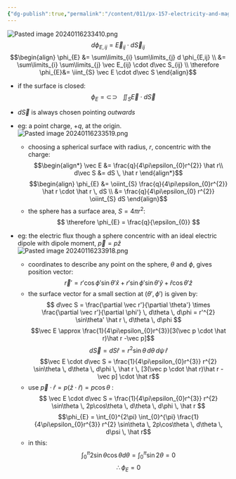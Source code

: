 ```yaml
---
{"dg-publish":true,"permalink":"/content/011/px-157-electricity-and-magnetism/px-157-b-electric-fields/i-field/px-157-b4b-electric-flux-from-an-arbitrary-surface/","created":"2024-10-01T18:27:10.065+01:00","updated":"2024-11-26T20:07:19.824+00:00"}
---
```


![Pasted image 20240116233410.png](/img/user/pics/Pasted%20image%2020240116233410.png)
$$
d\phi_{E,ij} = \vec E_{ij} \cdot d\vec S_{ij}
$$
$$\begin{align}
\phi_{E} &= \sum\limits_{i} \sum\limits_{j} d \phi_{E,ij} \\
&= \sum\limits_{i} \sum\limits_{j} \vec E_{ij} \cdot d\vec S_{ij} \\
\therefore \phi_{E}&= \iint_{S} \vec E \cdot d\vec S
\end{align}$$
- if the surface is closed:
$$
  \newcommand{\oiint}{\subset\!\supset \!\!\!\!\!\!\!\!\!\!\iint} \phi_{E} = \oiint_{S} \vec E \cdot d\vec S$$
- $d\vec S$ is always chosen pointing *outwards*

- eg: a point charge, $+q$, at the origin. 
	![Pasted image 20240116233519.png](/img/user/pics/Pasted%20image%2020240116233519.png)
	- choosing a spherical surface with radius, $r$, concentric with the charge:
$$\begin{align*}
	\vec E &= \frac{q}{4\pi\epsilon_{0}r^{2}} \hat r\\
	d\vec S &= dS \, \hat r
	\end{align*}$$
	$$\begin{align}
	\phi_{E} &= \oiint_{S}  \frac{q}{4\pi\epsilon_{0}r^{2}} \hat r \cdot \hat r \, dS \\
	&= \frac{q}{4\pi\epsilon_{0} r^{2}} \oiint_{S} dS
	\end{align}$$
	- the sphere has a surface area, $S= 4\pi r^{2}$:
$$
\therefore \phi_{E} = \frac{q}{\epsilon_{0}}
$$
- eg: the electric flux though a sphere concentric with an ideal electric dipole with dipole moment, $\vec p = p \hat z$
	![Pasted image 20240116233918.png](/img/user/pics/Pasted%20image%2020240116233918.png)
	- coordinates to describe any point on the sphere, $\theta$ and $\phi$, gives position vector:
$$
\vec r' = r' \cos\phi' \sin\theta' \hat x + r' \sin\phi' \sin\theta' \hat y + \hat r \cos\theta' \hat z
$$
	- the surface vector for a small section at $(\theta',\phi')$ is given by:
$$
d\vec S = \frac{\partial \vec r'}{\partial \theta'} \times \frac{\partial \vec r'}{\partial \phi'} \, d\theta \, d\phi = r'^{2} \sin\theta' \hat r \, d\theta \, d\phi
$$
	$$\vec E \approx  \frac{1}{4\pi\epsilon_{0}r^{3}}[3(\vec p \cdot \hat r)\hat r -\vec p]$$ 
	$$d\vec S = dS \hat r = r^{2} \sin\theta \, d\theta \, d\psi \, \hat r$$
	$$\vec E \cdot d\vec S =  \frac{1}{4\pi\epsilon_{0}r^{3}} r^{2} \sin\theta \, d\theta \, d\phi \, \hat r \, [3(\vec p \cdot \hat r)\hat r -\vec p] \cdot \hat r$$
	- use $\vec p \cdot \hat r = p(\hat z \cdot \hat r) = p\cos\theta$ :
$$
\vec E \cdot d\vec S =  \frac{1}{4\pi\epsilon_{0}r^{3}} r^{2} \sin\theta \, 2p\cos\theta \, d\theta \, d\phi \, \hat r
$$
	$$\phi_{E} = \int_{0}^{2\pi} \int_{0}^{\pi}  \frac{1}{4\pi\epsilon_{0}r^{3}} r^{2} \sin\theta \, 2p\cos\theta \, d\theta \, d\psi \, \hat r$$
	- in this:
$$
\int_{0}^{\pi}  2\sin\theta\cos\theta d\theta = \int_{0}^{\pi}\sin2\theta = 0
$$
	$$\therefore \phi_{E}= 0$$
